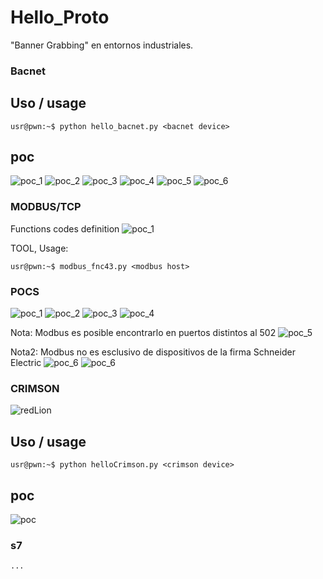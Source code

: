 # Hello_Proto
"Banner Grabbing" en entornos industriales. 

### Bacnet
## Uso / usage

	usr@pwn:~$ python hello_bacnet.py <bacnet device> 

## poc	
![poc_1](bacnet/pocs/poc_1.png)
![poc_2](bacnet/pocs/poc_2.png)
![poc_3](bacnet/pocs/poc_3.png)
![poc_4](bacnet/pocs/poc_4.png)
![poc_5](bacnet/pocs/poc_5.png)
![poc_6](bacnet/pocs/poc_6.png)


### MODBUS/TCP

Functions codes definition
![poc_1](info/modbusFNC43.png)

TOOL, Usage: 

    usr@pwn:~$ modbus_fnc43.py <modbus host>

### POCS
![poc_1](pocs/modbus_poc_1.png)
![poc_2](pocs/modbus_poc_2.png)
![poc_3](pocs/modbus_poc_3.png)
![poc_4](pocs/modbus_poc_4.png)

Nota: Modbus es posible encontrarlo en puertos distintos al 502
![poc_5](pocs/modbus_poc_5.png)

Nota2: Modbus no es esclusivo de dispositivos de la firma Schneider Electric
![poc_6](pocs/modbus_poc_6.png)
![poc_6](pocs/modbus_poc_7.png)


### CRIMSON
![redLion](crimson/redLion.png)

## Uso / usage

	usr@pwn:~$ python helloCrimson.py <crimson device> 

## poc	
![poc](crimson/pocs.png)



### s7
	...	


